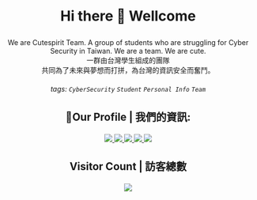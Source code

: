 # <p align="center"> Hi there 👋 Wellcome </p>
<p align="center">
We are Cutespirit Team. A group of students who are struggling for Cyber Security in Taiwan. We are a team. We are cute.<br>
一群由台灣學生組成的團隊<br>
共同為了未來與夢想而打拼，為台灣的資訊安全而奮鬥。
</p>

###### <p align="center"> tags:  `CyberSecurity` `Student` `Personal Info` `Team` </p>

## <p align="center"> 🤝Our Profile | 我們的資訊: </p>
<p align="center">
    <a target="_blank" title="靈萌團隊YouTube" href="https://www.youtube.com/channel/UCUieRdpiGE22tbbFlcqN-rQ">
        <img src="https://img.shields.io/static/v1?style=for-the-badge&message=YouTube&color=FF0000&logo=YouTube&logoColor=FFFFFF&label=" />
    </a>
    <a target="_blank" title="靈萌團隊Faccebook" href="https://www.facebook.com/cutespirit05428">
        <img src="https://img.shields.io/static/v1?style=for-the-badge&message=Facebook&color=1877F2&logo=Facebook&logoColor=FFFFFF&label=" />
    </a>
    </a>
    <a target="_blank" title="靈萌團隊官網" href="https://team.tershi.com">
        <img src="https://img.shields.io/static/v1?style=for-the-badge&message=%E9%9D%88%E8%90%8C%E5%9C%98%E9%9A%8A%E5%AE%98%E7%B6%B2&color=00ffff&logoColor=FFFFFF&label=" />
    </a>
    </a>
    <a target="_blank" title="靈萌團隊Github" href="https://github.com/Cutespirit-Team">
        <img src="https://img.shields.io/static/v1?style=for-the-badge&message=GitHub&color=181717&logo=GitHub&logoColor=FFFFFF&label=" />
    </a>
    <a target="_blank" title="靈萌團隊Telegram" href="https://t.me/+hSJlmB7kQMczMWJl">
        <img src="https://img.shields.io/static/v1?style=for-the-badge&message=Telegram&color=26A5E4&logo=Telegram&logoColor=FFFFFF&label=" />
    </a>
</p>

## <p align="center"> Visitor Count | 訪客總數 </p>
<p align="center">
    <img src="https://count.getloli.com/get/@Cutespirit-Team?theme=rule34" />
</p>